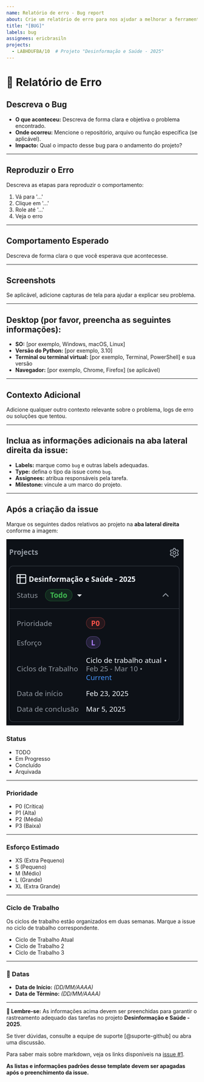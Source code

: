 ```yaml
---
name: Relatório de erro - Bug report
about: Crie um relatório de erro para nos ajudar a melhorar a ferramenta
title: "[BUG]"
labels: bug
assignees: ericbrasiln
projects:
  - LABHDUFBA/10  # Projeto "Desinformação e Saúde - 2025"
---
```


# 🐞 **Relatório de Erro**

## **Descreva o Bug**

- **O que aconteceu:** Descreva de forma clara e objetiva o problema encontrado.  
- **Onde ocorreu:** Mencione o repositório, arquivo ou função específica (se aplicável).  
- **Impacto:** Qual o impacto desse bug para o andamento do projeto?  

---

## **Reproduzir o Erro**

Descreva as etapas para reproduzir o comportamento:

1. Vá para '...'
2. Clique em '...'
3. Role até '...'
4. Veja o erro

---

## **Comportamento Esperado**

Descreva de forma clara o que você esperava que acontecesse.

---

## **Screenshots**

Se aplicável, adicione capturas de tela para ajudar a explicar seu problema.

---

## **Desktop (por favor, preencha as seguintes informações):**

- **SO:** [por exemplo, Windows, macOS, Linux]  
- **Versão do Python:** [por exemplo, 3.10]  
- **Terminal ou terminal virtual:** [por exemplo, Terminal, PowerShell] e sua versão  
- **Navegador:** [por exemplo, Chrome, Firefox] (se aplicável)  

---

## **Contexto Adicional**

Adicione qualquer outro contexto relevante sobre o problema, logs de erro ou soluções que tentou.

---

## **Inclua as informações adicionais na aba lateral direita da issue:**

- **Labels:** marque como `bug` e outras labels adequadas.  
- **Type:** defina o tipo da issue como `bug`.  
- **Assignees:** atribua responsáveis pela tarefa.  
- **Milestone:** vincule a um marco do projeto.  

---

## **Após a criação da issue**

Marque os seguintes dados relativos ao projeto na **aba lateral direita** conforme a imagem:

![](projects_meta.png)

### **Status**

- TODO  
- Em Progresso  
- Concluído  
- Arquivada  

---

### **Prioridade**

- P0 (Crítica)  
- P1 (Alta)  
- P2 (Média)  
- P3 (Baixa)  

---

### **Esforço Estimado**

- XS (Extra Pequeno)  
- S (Pequeno)  
- M (Médio)  
- L (Grande)  
- XL (Extra Grande)  

---

### **Ciclo de Trabalho**

Os ciclos de trabalho estão organizados em duas semanas. Marque a issue no ciclo de trabalho correspondente.

- Ciclo de Trabalho Atual  
- Ciclo de Trabalho 2  
- Ciclo de Trabalho 3  

---

### **📅 Datas**

- **Data de Início:** _(DD/MM/AAAA)_  
- **Data de Término:** _(DD/MM/AAAA)_  

---

**🔄 Lembre-se:** As informações acima devem ser preenchidas para garantir o rastreamento adequado das tarefas no projeto **Desinformação e Saúde - 2025**.  

Se tiver dúvidas, consulte a equipe de suporte [@suporte-github] ou abra uma discussão.

Para saber mais sobre markdown, veja os links disponíveis na [issue #1](https://github.com/LABHDUFBA/ds25-organizacao/issues/1).

**As listas e informações padrões desse template devem ser apagadas após o preenchimento da issue.**
